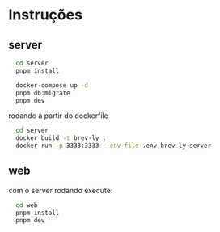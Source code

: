 # Instruções

## server

```bash
  cd server
  pnpm install

  docker-compose up -d
  pnpm db:migrate
  pnpm dev
```

rodando a partir do dockerfile

```bash
  cd server
  docker build -t brev-ly .
  docker run -p 3333:3333 --env-file .env brev-ly-server
```

## web
com o server rodando execute: 

```bash
  cd web
  pnpm install
  pnpm dev
```
